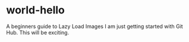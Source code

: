 # world-hello
A beginners guide to Lazy Load Images
I am just getting started with Git Hub. This will be exciting.
